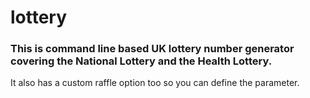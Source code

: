 # lottery

### This is command line based UK lottery number generator covering the National Lottery and the Health Lottery.

It also has a custom raffle option too so you can define the parameter.
